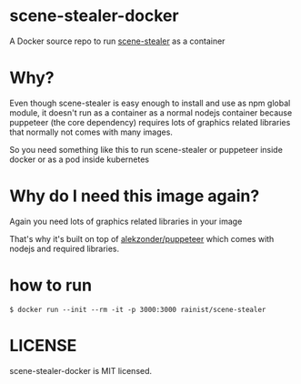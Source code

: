 # scene-stealer-docker
A Docker source repo to run [scene-stealer](https://github.com/Rainist/scene-stealer) as a container

# Why?
Even though scene-stealer is easy enough to install and use as npm global module, it doesn't run as a container as a normal nodejs container because puppeteer (the core dependency) requires lots of graphics related libraries that normally not comes with many images.

So you need something like this to run scene-stealer or puppeteer inside docker or as a pod inside kubernetes

# Why do I need this image again?
Again you need lots of graphics related libraries in your image

That's why it's built on top of [alekzonder/puppeteer](https://hub.docker.com/r/alekzonder/puppeteer/) which comes with nodejs and required libraries.

# how to run
`$ docker run --init --rm -it -p 3000:3000 rainist/scene-stealer`

# LICENSE
scene-stealer-docker is MIT licensed.